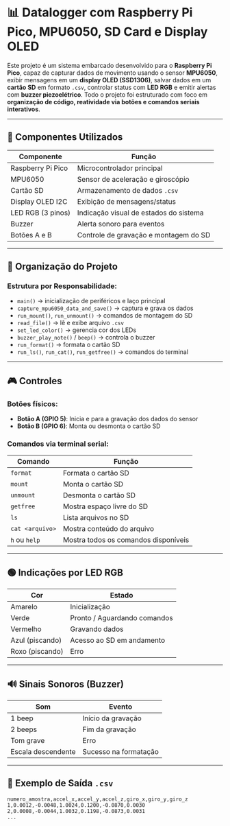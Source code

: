 # 📊 Datalogger com Raspberry Pi Pico, MPU6050, SD Card e Display OLED

Este projeto é um sistema embarcado desenvolvido para o **Raspberry Pi Pico**, capaz de capturar dados de movimento usando o sensor **MPU6050**, exibir mensagens em um **display OLED (SSD1306)**, salvar dados em um **cartão SD** em formato `.csv`, controlar status com **LED RGB** e emitir alertas com **buzzer piezoelétrico**. Todo o projeto foi estruturado com foco em **organização de código, reatividade via botões e comandos seriais interativos**.

---

## 🔧 Componentes Utilizados

| Componente        | Função                                |
|-------------------|----------------------------------------|
| Raspberry Pi Pico | Microcontrolador principal             |
| MPU6050           | Sensor de aceleração e giroscópio     |
| Cartão SD         | Armazenamento de dados `.csv`          |
| Display OLED I2C  | Exibição de mensagens/status           |
| LED RGB (3 pinos) | Indicação visual de estados do sistema |
| Buzzer            | Alerta sonoro para eventos             |
| Botões A e B      | Controle de gravação e montagem do SD  |

---

## 📁 Organização do Projeto

### Estrutura por Responsabilidade:

- `main()` → inicialização de periféricos e laço principal
- `capture_mpu6050_data_and_save()` → captura e grava os dados
- `run_mount()`, `run_unmount()` → comandos de montagem do SD
- `read_file()` → lê e exibe arquivo `.csv`
- `set_led_color()` → gerencia cor dos LEDs
- `buzzer_play_note()` / `beep()` → controla o buzzer
- `run_format()` → formata o cartão SD
- `run_ls()`, `run_cat()`, `run_getfree()` → comandos do terminal

---

## 🎮 Controles

### Botões físicos:

- **Botão A (GPIO 5)**: Inicia e para a gravação dos dados do sensor
- **Botão B (GPIO 6)**: Monta ou desmonta o cartão SD

### Comandos via terminal serial:

| Comando | Função                                     |
|--------|---------------------------------------------|
| `format` | Formata o cartão SD                       |
| `mount` | Monta o cartão SD                          |
| `unmount` | Desmonta o cartão SD                    |
| `getfree` | Mostra espaço livre do SD                |
| `ls`     | Lista arquivos no SD                      |
| `cat <arquivo>` | Mostra conteúdo do arquivo        |
| `h` ou `help` | Mostra todos os comandos disponíveis |

---

## 🟢 Indicações por LED RGB

| Cor         | Estado                          |
|-------------|---------------------------------|
| Amarelo     | Inicialização                   |
| Verde       | Pronto / Aguardando comandos    |
| Vermelho    | Gravando dados                  |
| Azul (piscando) | Acesso ao SD em andamento     |
| Roxo (piscando) | Erro                         |

---

## 🔊 Sinais Sonoros (Buzzer)

| Som                  | Evento                       |
|----------------------|------------------------------|
| 1 beep               | Início da gravação           |
| 2 beeps              | Fim da gravação              |
| Tom grave            | Erro                         |
| Escala descendente   | Sucesso na formatação        |

---

## 📝 Exemplo de Saída `.csv`

```csv
numero_amostra,accel_x,accel_y,accel_z,giro_x,giro_y,giro_z
1,0.0012,-0.0048,1.0024,0.1200,-0.0870,0.0030
2,0.0008,-0.0044,1.0032,0.1198,-0.0873,0.0031
...
